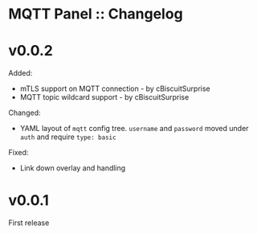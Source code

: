 MQTT Panel :: Changelog
===

# v0.0.2

Added:
* mTLS support on MQTT connection - by cBiscuitSurprise
* MQTT topic wildcard support - by cBiscuitSurprise

Changed:
* YAML layout of `mqtt` config tree. `username` and `password` moved under `auth` and require `type: basic`

Fixed:
* Link down overlay and handling

# v0.0.1
First release
